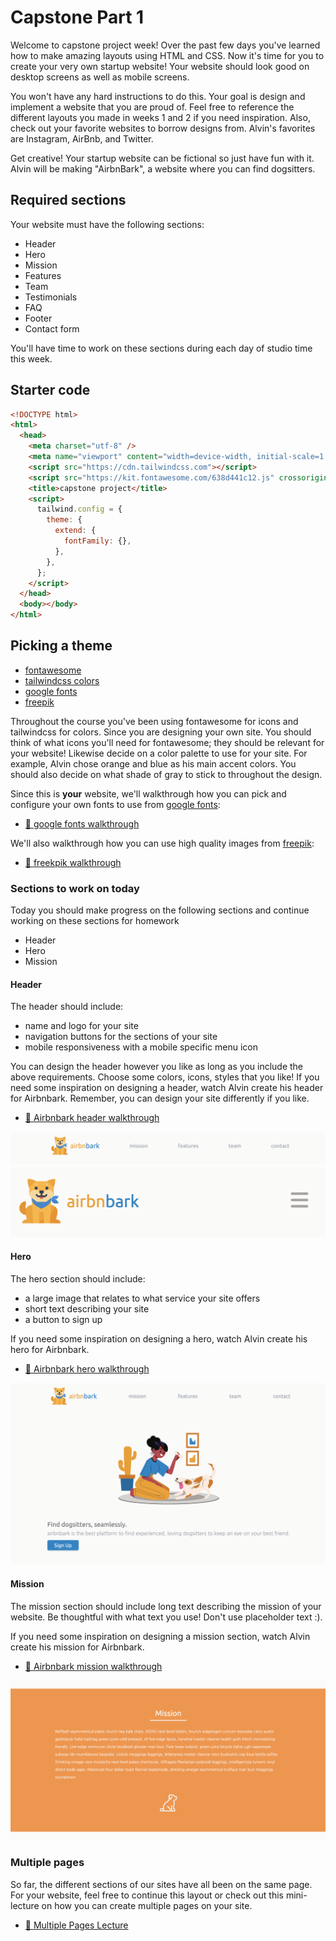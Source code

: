 # Capstone Part 1

Welcome to capstone project week! Over the past few days you've learned how to make amazing layouts
using HTML and CSS. Now it's time for you to create your very own startup website! Your website
should look good on desktop screens as well as mobile screens.

You won't have any hard instructions to do this. Your goal is design and implement a website that
you are proud of. Feel free to reference the different layouts you made in weeks 1 and 2 if you need
inspiration. Also, check out your favorite websites to borrow designs from. Alvin's favorites are
Instagram, AirBnb, and Twitter.

Get creative! Your startup website can be fictional so just have fun with it. Alvin will be making
"AirbnBark", a website where you can find dogsitters.

## Required sections

Your website must have the following sections:

- Header
- Hero
- Mission
- Features
- Team
- Testimonials
- FAQ
- Footer
- Contact form

You'll have time to work on these sections during each day of studio time this week.

## Starter code

```html
<!DOCTYPE html>
<html>
  <head>
    <meta charset="utf-8" />
    <meta name="viewport" content="width=device-width, initial-scale=1.0" />
    <script src="https://cdn.tailwindcss.com"></script>
    <script src="https://kit.fontawesome.com/638d441c12.js" crossorigin="anonymous"></script>
    <title>capstone project</title>
    <script>
      tailwind.config = {
        theme: {
          extend: {
            fontFamily: {},
          },
        },
      };
    </script>
  </head>
  <body></body>
</html>
```

## Picking a theme

- [fontawesome](https://fontawesome.com/)
- [tailwindcss colors](https://tailwindcss.com/docs/customizing-colors)
- [google fonts](https://fonts.google.com/)
- [freepik](https://www.freepik.com/)

Throughout the course you've been using fontawesome for icons and tailwindcss for colors. Since you
are designing your own site. You should think of what icons you'll need for fontawesome; they should
be relevant for your website! Likewise decide on a color palette to use for your site. For example,
Alvin chose orange and blue as his main accent colors. You should also decide on what shade of gray
to stick to throughout the design.

Since this is **your** website, we'll walkthrough how you can pick and configure your own fonts to
use from [google fonts](https://fonts.google.com/):

- [🎥 google fonts walkthrough](https://vimeo.com/715840608)

We'll also walkthrough how you can use high quality images from [freepik](https://www.freepik.com/):

- [🎥 freekpik walkthrough](https://vimeo.com/715840407)

### Sections to work on today

Today you should make progress on the following sections and continue working on these sections for
homework

- Header
- Hero
- Mission

#### Header

The header should include:

- name and logo for your site
- navigation buttons for the sections of your site
- mobile responsiveness with a mobile specific menu icon

You can design the header however you like as long as you include the above requirements. Choose
some colors, icons, styles that you like! If you need some inspiration on designing a header, watch
Alvin create his header for Airbnbark. Remember, you can design your site differently if you like.

- [🎥 Airbnbark header walkthrough](https://vimeo.com/714787571)

![header](./images/header.png) ![header_mobile](./images/header_mobile.png)

#### Hero

The hero section should include:

- a large image that relates to what service your site offers
- short text describing your site
- a button to sign up

If you need some inspiration on designing a hero, watch Alvin create his hero for Airbnbark.

- [🎥 Airbnbark hero walkthrough](https://vimeo.com/714787346)

![hero](./images/hero.png)

#### Mission

The mission section should include long text describing the mission of your website. Be thoughtful
with what text you use! Don't use placeholder text :).

If you need some inspiration on designing a mission section, watch Alvin create his mission for
Airbnbark.

- [🎥 Airbnbark mission walkthrough](https://vimeo.com/714995016)

![mission](./images/mission.png)

### Multiple pages

So far, the different sections of our sites have all been on the same page. For your website, feel
free to continue this layout or check out this mini-lecture on how you can create multiple pages on
your site.

- [🎥 Multiple Pages Lecture](https://vimeo.com/732798987)

